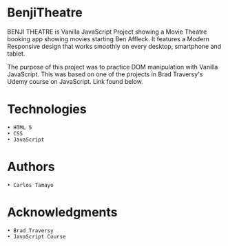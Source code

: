 # BenjiTheatre
BENJI THEATRE is Vanilla JavaScript Project showing a Movie Theatre booking app showing movies starting Ben Affleck. It features a Modern Responsive design that works smoothly on every desktop, smartphone and tablet.

The purpose of this project was to practice DOM manipulation with Vanilla JavaScript. This was based on one of the projects in Brad Traversy's Udemy course on JavaScript. Link found below. 

# Technologies
	• HTML 5
	• CSS
	• JavaScript 
  
# Authors
	• Carlos Tamayo
  
# Acknowledgments
	• Brad Traversy
	• JavaScript Course
